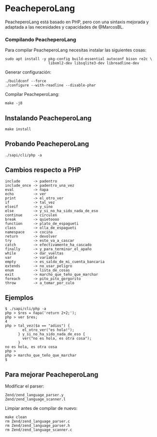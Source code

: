 # PeacheperoLang

PeacheperoLang está basado en PHP, pero con una sintaxis mejorada y adaptada a
las necesidades y capacidades de @MarcosBL.

### Compilando PeacheperoLang

Para compilar PeacheperoLang necesitas instalar las siguientes cosas:

    sudo apt install -y pkg-config build-essential autoconf bison re2c \
                        libxml2-dev libsqlite3-dev libreadline-dev

Generar configuración:

    ./buildconf --force
    ./configure --with-readline --disable-phar

Compilar PeacheperoLang:

    make -j8

## Instalando PeacheperoLang

    make install

## Probando PeacheperoLang

    ./sapi/cli/php -a


## Cambios respecto a PHP

```
include      -> padentro
include_once -> padentro_una_vez
eval         -> ñapa
echo         -> ver
print        -> el_otro_ver
if           -> tal_vez
elseif       -> y_sino
else         -> y_si_no_ha_sido_nada_de_eso
continue     -> circulen
break        -> quietoooo
function     -> plato_de_espagueti
class        -> olla_de_espagueti
namespace    -> cocina
return       -> devolver
try          -> esto_va_a_cascar
catch        -> efectivamente_ha_cascado
finally      -> y_para_terminar_el_apaño
while        -> dar_vueltas
var          -> variable
empty        -> es_saldo_de_mi_cuenta_bancaria
extends      -> no_usar_peligro
enum         -> lista_de_cosas
exit         -> marcho_que_teño_que_marchar
foreach      -> pito_pito_gorgorito
throw        -> a_tomar_por_culo
```

## Ejemplos

```
$ ./sapi/cli/php -a
php > $res = ñapa('return 2+2;');
php > ver $res;
4
php > tal_vez($a == "adios") {
        el_otro_ver("es hola!");
      } y_si_no_ha_sido_nada_de_eso {
        ver("no es hola, es otra cosa");
      }
no es hola, es otra cosa
php >
php > marcho_que_teño_que_marchar
$
```


## Para mejorar PeacheperoLang

Modificar el parser:

```
Zend/zend_language_parser.y
Zend/zend_language_scanner.l
```

Limpiar antes de compilar de nuevo:

```
make clean
rm Zend/zend_language_parser.c
rm Zend/zend_language_parser.h
rm Zend/zend_language_scanner.c
```
